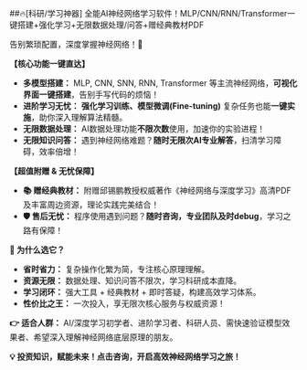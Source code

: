 ##🔥[科研/学习神器] 全能AI神经网络学习软件！MLP/CNN/RNN/Transformer一键搭建+强化学习+无限数据处理/问答+赠经典教材PDF

告别繁琐配置，深度掌握神经网络！🚀

 **【核心功能一键直达】**
 *   **多模型搭建：** MLP, CNN, SNN, RNN, Transformer 等主流神经网络，**可视化界面一键搭建**，告别手写代码的烦恼！
 *   **进阶学习无忧：** **强化学习训练、模型微调(Fine-tuning)** 复杂任务也能**一键实施**，助你深入理解算法精髓。
 *   **无限数据处理：** AI数据处理功能**不限次数**使用，加速你的实验进程！
 *   **无限知识问答：** 遇到神经网络难题？**随时无限次AI专业解答**，扫清学习障碍，效率倍增！

 **【超值附赠 & 无忧保障】**
 *   **📚 赠经典教材：** 附赠邱锡鹏教授权威著作《神经网络与深度学习》高清PDF及丰富周边资源，理论实践完美结合！
 *   **🛡️ 售后无忧：** 程序使用遇到问题？**随时咨询，专业团队及时debug**，学习之路有保障！

 **🌟 为什么选它？**
 *   **省时省力：** 复杂操作化繁为简，专注核心原理理解。
 *   **资源无限：** 数据处理、知识问答不限次，学习科研成本直降。
 *   **学习闭环：** 强大工具 + 经典教材 + 即时答疑，构建高效学习体系。
 *   **性价比之王：** 一次投入，享无限次核心服务与权威资源！

 **👉 适合人群：** AI/深度学习初学者、进阶学习者、科研人员、需快速验证模型效果者、希望深入理解神经网络底层原理的朋友。

 **💡 投资知识，赋能未来！点击咨询，开启高效神经网络学习之旅！**
